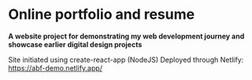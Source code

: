 # Online portfolio and resume

**A website project for demonstrating my web development journey and showcase earlier digital design projects**

Site initiated using create-react-app (NodeJS)
Deployed through Netlify: https://abf-demo.netlify.app/
